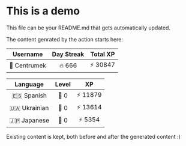 # This is a demo

This file can be your README.md that gets automatically updated.

The content genrated by the action starts here:

<!--START_SECTION:duolingoStats-->
<!-- Automatically generated with https://github.com/centrumek/duolingo-readme-stats-->

| Username | Day Streak | Total XP |
|:---:|:---:|:---:|
| 👤 Centrumek | 🔥 666 | ⚡ 30847 |

| Language | Level | XP |
|:---:|:---:|:---:|
| 🇪🇸 Spanish | 👑 0 | ⚡ 11879 |
| 🇺🇦 Ukrainian | 👑 0 | ⚡ 13614 |
| 🇯🇵 Japanese | 👑 0 | ⚡ 5354 |

<!--END_SECTION:duolingoStats-->

Existing content is kept, both before and after the generated content :)